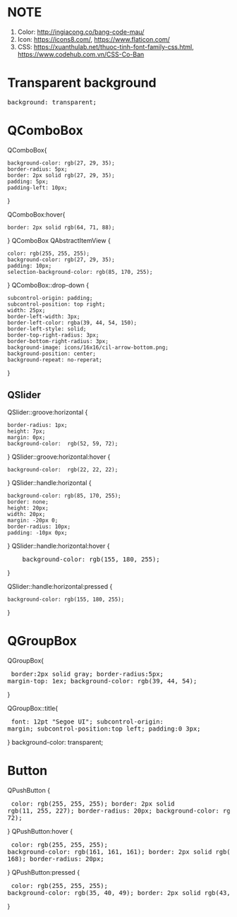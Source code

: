 
# NOTE
1) Color: http://ingiacong.co/bang-code-mau/
2) Icon: https://icons8.com/, https://www.flaticon.com/
3) CSS: https://xuanthulab.net/thuoc-tinh-font-family-css.html, https://www.codehub.com.vn/CSS-Co-Ban
# Transparent background
<pre>
background: transparent;
</pre>
# QComboBox

QComboBox{

	background-color: rgb(27, 29, 35);
	border-radius: 5px;
	border: 2px solid rgb(27, 29, 35);
	padding: 5px;
	padding-left: 10px;
}

QComboBox:hover{

	border: 2px solid rgb(64, 71, 88);
}
QComboBox QAbstractItemView {

	color: rgb(255, 255, 255);	
	background-color: rgb(27, 29, 35);
	padding: 10px;
	selection-background-color: rgb(85, 170, 255);
}
QComboBox::drop-down {

	subcontrol-origin: padding;
	subcontrol-position: top right;
	width: 25px; 
	border-left-width: 3px;
	border-left-color: rgba(39, 44, 54, 150);
	border-left-style: solid;
	border-top-right-radius: 3px;
	border-bottom-right-radius: 3px;	
	background-image: icons/16x16/cil-arrow-bottom.png;
	background-position: center;
	background-repeat: no-reperat;
 }

## QSlider 
QSlider::groove:horizontal {

    border-radius: 1px;
    height: 7px;
    margin: 0px;
    background-color:  rgb(52, 59, 72);
}
QSlider::groove:horizontal:hover {

    background-color:  rgb(22, 22, 22);
}
QSlider::handle:horizontal {

    background-color: rgb(85, 170, 255);
    border: none;
    height: 20px;
    width: 20px;
    margin: -20px 0;
    border-radius: 10px;
    padding: -10px 0px;
}
QSlider::handle:horizontal:hover {
<pre>
    background-color: rgb(155, 180, 255);
</pre>
}

QSlider::handle:horizontal:pressed {

    background-color: rgb(155, 180, 255);
}
# QGroupBox

QGroupBox{
    <pre>
    border:2px solid gray;
    border-radius:5px;
    margin-top: 1ex;
    background-color: rgb(39, 44, 54);
    </pre>
} 

QGroupBox::title{
    <pre>
    font: 12pt "Segoe UI";
    subcontrol-origin: margin;
    subcontrol-position:top left;
    padding:0 3px;
    </pre>
}
background-color: transparent;

# Button
QPushButton {
	<pre>
	color: rgb(255, 255, 255);
    border: 2px solid  rgb(11, 255, 227);
    border-radius: 20px;
    background-color: rgb(52, 59, 72);
	</pre>
}
QPushButton:hover {
	<pre>
	color: rgb(255, 255, 255);
	background-color: rgb(161, 161, 161);
    border: 2px solid rgb(109, 182, 168);
    border-radius: 20px; 
	</pre>

}
QPushButton:pressed { 
	<pre>
	color: rgb(255, 255, 255);
    background-color: rgb(35, 40, 49); 
    border: 2px solid rgb(43, 50, 61);
	</pre>
}